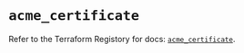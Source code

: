 # `acme_certificate`

Refer to the Terraform Registory for docs: [`acme_certificate`](https://registry.terraform.io/providers/vancluever/acme/2.19.0/docs/resources/certificate).
